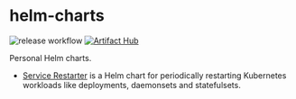 # helm-charts

![release workflow](https://github.com/wtchangdm/helm-charts/actions/workflows/release.yaml/badge.svg)
[![Artifact Hub](https://img.shields.io/endpoint?url=https://artifacthub.io/badge/repository/wtchangdm)](https://artifacthub.io/packages/search?repo=wtchangdm)

Personal Helm charts.

- [Service Restarter][1] is a Helm chart for periodically restarting Kubernetes workloads like deployments, daemonsets and statefulsets.

[1]: charts/service-restarter
